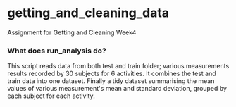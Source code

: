 # getting_and_cleaning_data
Assignment for Getting and Cleaning Week4

### What does run_analysis do?
This script reads data from both test and train folder; various measurements results recorded by 30 subjects for 6 activities. It combines the test and train data into one dataset. Finally a tidy dataset summarising the mean values of various measurement's mean and standard deviation, grouped by each subject for each activity. 
